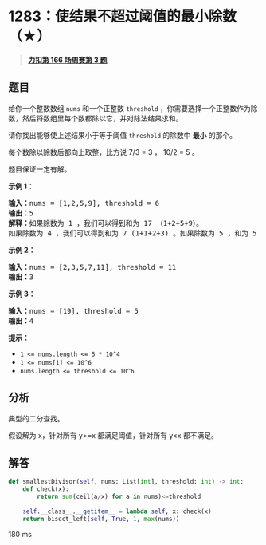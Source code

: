 # 1283：使结果不超过阈值的最小除数（★）


> <u>**[力扣第 166 场周赛第 3 题](https://leetcode.cn/problems/find-the-smallest-divisor-given-a-threshold/)**</u>

## 题目

<p>给你一个整数数组 <code>nums</code> 和一个正整数 <code>threshold</code>  ，你需要选择一个正整数作为除数，然后将数组里每个数都除以它，并对除法结果求和。</p>

<p>请你找出能够使上述结果小于等于阈值 <code>threshold</code> 的除数中 <strong>最小</strong> 的那个。</p>

<p>每个数除以除数后都向上取整，比方说 7/3 = 3 ， 10/2 = 5 。</p>

<p>题目保证一定有解。</p>



<p><strong>示例 1：</strong></p>

<pre>
<strong>输入：</strong>nums = [1,2,5,9], threshold = 6
<strong>输出：</strong>5
<strong>解释：</strong>如果除数为 1 ，我们可以得到和为 17 （1+2+5+9）。
如果除数为 4 ，我们可以得到和为 7 (1+1+2+3) 。如果除数为 5 ，和为 5 (1+1+1+2)。
</pre>

<p><strong>示例 2：</strong></p>

<pre>
<strong>输入：</strong>nums = [2,3,5,7,11], threshold = 11
<strong>输出：</strong>3
</pre>

<p><strong>示例 3：</strong></p>

<pre>
<strong>输入：</strong>nums = [19], threshold = 5
<strong>输出：</strong>4
</pre>



<p><strong>提示：</strong></p>

<ul>
<li><code>1 &lt;= nums.length &lt;= 5 * 10^4</code></li>
<li><code>1 &lt;= nums[i] &lt;= 10^6</code></li>
<li><code>nums.length &lt;= threshold &lt;= 10^6</code></li>
</ul>


## 分析

典型的二分查找。

假设解为 x，针对所有 y>=x 都满足阈值，针对所有 y<x 都不满足。

## 解答

```python
def smallestDivisor(self, nums: List[int], threshold: int) -> int:
	def check(x):
		return sum(ceil(a/x) for a in nums)<=threshold
	
	self.__class__.__getitem__ = lambda self, x: check(x)
	return bisect_left(self, True, 1, max(nums))
```
180 ms
